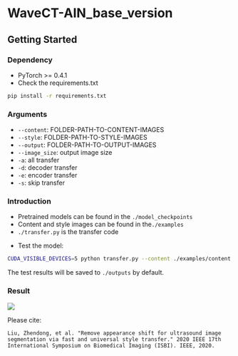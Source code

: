 # WaveCT-AIN_base_version


## Getting Started
### Dependency
- PyTorch >= 0.4.1
- Check the requirements.txt
```bash
pip install -r requirements.txt
```


### Arguments

* `--content`: FOLDER-PATH-TO-CONTENT-IMAGES
* `--style`: FOLDER-PATH-TO-STYLE-IMAGES
* `--output`: FOLDER-PATH-TO-OUTPUT-IMAGES
* `--image_size`: output image size
* `-a`: all transfer
* `-d`: decoder transfer
* `-e`: encoder transfer
* `-s`: skip transfer   



### Introduction

* Pretrained models can be found in the `./model_checkpoints`
* Content and style images can be found in the`./examples`
*  `./transfer.py` is the transfer code


- Test the model:

```bash
CUDA_VISIBLE_DEVICES=5 python transfer.py --content ./examples/content --style ./examples/style --output ./outputs/ --verbose --image_size 512 -d
```

The test results will be saved to `./outputs` by default.  

### Result

![](http://m.qpic.cn/psc?/V12kySKV4IhBFe/45NBuzDIW489QBoVep5mcSeUxtbMpqAb1lwsxHoL*q7TE8pwUHUwnBsOVrpMRuLg1Lmm3vTzx2RU7Q435WCVSbtieqZ3ibA0mS6YXnR5I5g!/b&bo=TQNSAQAAAAADJx8!&rf=viewer_4)



Please cite:

```
Liu, Zhendong, et al. "Remove appearance shift for ultrasound image segmentation via fast and universal style transfer." 2020 IEEE 17th International Symposium on Biomedical Imaging (ISBI). IEEE, 2020.
```

